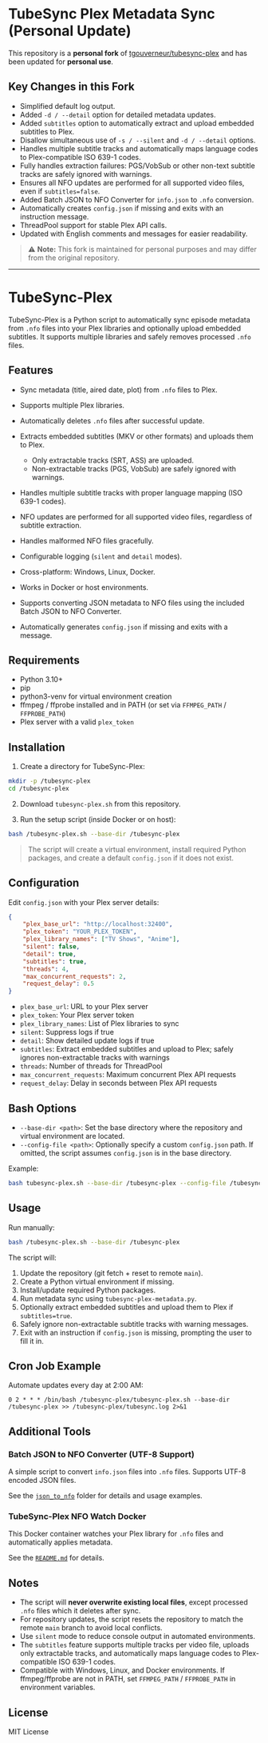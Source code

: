 # TubeSync Plex Metadata Sync (Personal Update)

This repository is a **personal fork** of [tgouverneur/tubesync-plex](https://github.com/tgouverneur/tubesync-plex) and has been updated for **personal use**.

## Key Changes in this Fork

* Simplified default log output.
* Added `-d / --detail` option for detailed metadata updates.
* Added `subtitles` option to automatically extract and upload embedded subtitles to Plex.
* Disallow simultaneous use of `-s / --silent` and `-d / --detail` options.
* Handles multiple subtitle tracks and automatically maps language codes to Plex-compatible ISO 639-1 codes.
* Fully handles extraction failures: PGS/VobSub or other non-text subtitle tracks are safely ignored with warnings.
* Ensures all NFO updates are performed for all supported video files, even if `subtitles=false`.
* Added Batch JSON to NFO Converter for `info.json` to `.nfo` conversion.
* Automatically creates `config.json` if missing and exits with an instruction message.
* ThreadPool support for stable Plex API calls.
* Updated with English comments and messages for easier readability.

> ⚠️ **Note:** This fork is maintained for personal purposes and may differ from the original repository.

---

# TubeSync-Plex

TubeSync-Plex is a Python script to automatically sync episode metadata from `.nfo` files into your Plex libraries and optionally upload embedded subtitles. It supports multiple libraries and safely removes processed `.nfo` files.

## Features

* Sync metadata (title, aired date, plot) from `.nfo` files to Plex.
* Supports multiple Plex libraries.
* Automatically deletes `.nfo` files after successful update.
* Extracts embedded subtitles (MKV or other formats) and uploads them to Plex.

  * Only extractable tracks (SRT, ASS) are uploaded.
  * Non-extractable tracks (PGS, VobSub) are safely ignored with warnings.
* Handles multiple subtitle tracks with proper language mapping (ISO 639-1 codes).
* NFO updates are performed for all supported video files, regardless of subtitle extraction.
* Handles malformed NFO files gracefully.
* Configurable logging (`silent` and `detail` modes).
* Cross-platform: Windows, Linux, Docker.
* Works in Docker or host environments.
* Supports converting JSON metadata to NFO files using the included Batch JSON to NFO Converter.
* Automatically generates `config.json` if missing and exits with a message.

## Requirements

* Python 3.10+
* pip
* python3-venv for virtual environment creation
* ffmpeg / ffprobe installed and in PATH (or set via `FFMPEG_PATH` / `FFPROBE_PATH`)
* Plex server with a valid `plex_token`

## Installation

1. Create a directory for TubeSync-Plex:

```bash
mkdir -p /tubesync-plex
cd /tubesync-plex
```

2. Download `tubesync-plex.sh` from this repository.

3. Run the setup script (inside Docker or on host):

```bash
bash /tubesync-plex.sh --base-dir /tubesync-plex
```

> The script will create a virtual environment, install required Python packages, and create a default `config.json` if it does not exist.

## Configuration

Edit `config.json` with your Plex server details:

```json
{
    "plex_base_url": "http://localhost:32400",
    "plex_token": "YOUR_PLEX_TOKEN",
    "plex_library_names": ["TV Shows", "Anime"],
    "silent": false,
    "detail": true,
    "subtitles": true,
    "threads": 4,
    "max_concurrent_requests": 2,
    "request_delay": 0.5
}
```

* `plex_base_url`: URL to your Plex server
* `plex_token`: Your Plex server token
* `plex_library_names`: List of Plex libraries to sync
* `silent`: Suppress logs if true
* `detail`: Show detailed update logs if true
* `subtitles`: Extract embedded subtitles and upload to Plex; safely ignores non-extractable tracks with warnings
* `threads`: Number of threads for ThreadPool
* `max_concurrent_requests`: Maximum concurrent Plex API requests
* `request_delay`: Delay in seconds between Plex API requests

## Bash Options

* `--base-dir <path>`: Set the base directory where the repository and virtual environment are located.
* `--config-file <path>`: Optionally specify a custom `config.json` path. If omitted, the script assumes `config.json` is in the base directory.

Example:

```bash
bash tubesync-plex.sh --base-dir /tubesync-plex --config-file /tubesync-plex/config.json
```

## Usage

Run manually:

```bash
bash /tubesync-plex.sh --base-dir /tubesync-plex
```

The script will:

1. Update the repository (git fetch + reset to remote `main`).
2. Create a Python virtual environment if missing.
3. Install/update required Python packages.
4. Run metadata sync using `tubesync-plex-metadata.py`.
5. Optionally extract embedded subtitles and upload them to Plex if `subtitles=true`.
6. Safely ignore non-extractable subtitle tracks with warning messages.
7. Exit with an instruction if `config.json` is missing, prompting the user to fill it in.

## Cron Job Example

Automate updates every day at 2:00 AM:

```cron
0 2 * * * /bin/bash /tubesync-plex/tubesync-plex.sh --base-dir /tubesync-plex >> /tubesync-plex/tubesync.log 2>&1
```

## Additional Tools

### Batch JSON to NFO Converter (UTF-8 Support)

A simple script to convert `info.json` files into `.nfo` files.
Supports UTF-8 encoded JSON files.

See the [`json_to_nfo`](https://github.com/kman0001/tubesync-plex/tree/main/json_to_nfo) folder for details and usage examples.

### TubeSync-Plex NFO Watch Docker

This Docker container watches your Plex library for `.nfo` files and automatically applies metadata.

See the [`README.md`](https://github.com/kman0001/tubesync-plex/blob/main/entrypoint/README.md) for details.

## Notes

* The script will **never overwrite existing local files**, except processed `.nfo` files which it deletes after sync.
* For repository updates, the script resets the repository to match the remote `main` branch to avoid local conflicts.
* Use `silent` mode to reduce console output in automated environments.
* The `subtitles` feature supports multiple tracks per video file, uploads only extractable tracks, and automatically maps language codes to Plex-compatible ISO 639-1 codes.
* Compatible with Windows, Linux, and Docker environments. If ffmpeg/ffprobe are not in PATH, set `FFMPEG_PATH` / `FFPROBE_PATH` in environment variables.

## License

MIT License
